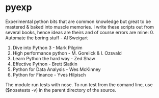 # pyexp
Experimental python bits that are common knowledge but great to be mastered & baked into muscle memories.
I write these scripts out from several books, hence ideas are theirs and of course errors are mine:
  0. Automate the boring stuff - Al Sweigart
  1. Dive into Python 3 - Mark Pilgrim
  2. High performance python - M. Gorelick & I. Ozsvald
  3. Learn Python the hard way - Zed Shaw
  4. Effective Python - Brett Slatkin
  5. Python for Data Analysis - Wes McKinney
  6. Python for Finance - Yves Hilpisch
  
The module run tests with nose. To run test from the comand line, use ($nosetests -v) in the parent directory of the source.